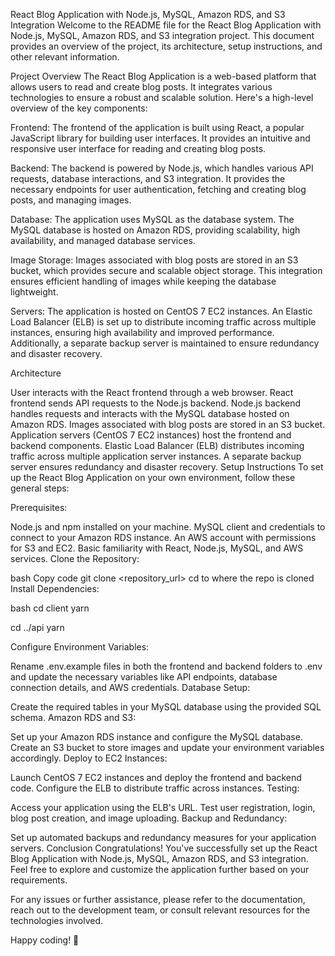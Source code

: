 React Blog Application with Node.js, MySQL, Amazon RDS, and S3 Integration
Welcome to the README file for the React Blog Application with Node.js, MySQL, Amazon RDS, and S3 integration project. This document provides an overview of the project, its architecture, setup instructions, and other relevant information.

Project Overview
The React Blog Application is a web-based platform that allows users to read and create blog posts. It integrates various technologies to ensure a robust and scalable solution. Here's a high-level overview of the key components:

Frontend: The frontend of the application is built using React, a popular JavaScript library for building user interfaces. It provides an intuitive and responsive user interface for reading and creating blog posts.

Backend: The backend is powered by Node.js, which handles various API requests, database interactions, and S3 integration. It provides the necessary endpoints for user authentication, fetching and creating blog posts, and managing images.

Database: The application uses MySQL as the database system. The MySQL database is hosted on Amazon RDS, providing scalability, high availability, and managed database services.

Image Storage: Images associated with blog posts are stored in an S3 bucket, which provides secure and scalable object storage. This integration ensures efficient handling of images while keeping the database lightweight.

Servers: The application is hosted on CentOS 7 EC2 instances. An Elastic Load Balancer (ELB) is set up to distribute incoming traffic across multiple instances, ensuring high availability and improved performance. Additionally, a separate backup server is maintained to ensure redundancy and disaster recovery.

Architecture

User interacts with the React frontend through a web browser.
React frontend sends API requests to the Node.js backend.
Node.js backend handles requests and interacts with the MySQL database hosted on Amazon RDS.
Images associated with blog posts are stored in an S3 bucket.
Application servers (CentOS 7 EC2 instances) host the frontend and backend components.
Elastic Load Balancer (ELB) distributes incoming traffic across multiple application server instances.
A separate backup server ensures redundancy and disaster recovery.
Setup Instructions
To set up the React Blog Application on your own environment, follow these general steps:

Prerequisites:

Node.js and npm installed on your machine.
MySQL client and credentials to connect to your Amazon RDS instance.
An AWS account with permissions for S3 and EC2.
Basic familiarity with React, Node.js, MySQL, and AWS services.
Clone the Repository:

bash
Copy code
git clone <repository_url>
cd to where the repo is cloned 
Install Dependencies:

bash
cd client
yarn

cd ../api
yarn

Configure Environment Variables:

Rename .env.example files in both the frontend and backend folders to .env and update the necessary variables like API endpoints, database connection details, and AWS credentials.
Database Setup:

Create the required tables in your MySQL database using the provided SQL schema.
Amazon RDS and S3:

Set up your Amazon RDS instance and configure the MySQL database.
Create an S3 bucket to store images and update your environment variables accordingly.
Deploy to EC2 Instances:

Launch CentOS 7 EC2 instances and deploy the frontend and backend code.
Configure the ELB to distribute traffic across instances.
Testing:

Access your application using the ELB's URL.
Test user registration, login, blog post creation, and image uploading.
Backup and Redundancy:

Set up automated backups and redundancy measures for your application servers.
Conclusion
Congratulations! You've successfully set up the React Blog Application with Node.js, MySQL, Amazon RDS, and S3 integration. Feel free to explore and customize the application further based on your requirements.

For any issues or further assistance, please refer to the documentation, reach out to the development team, or consult relevant resources for the technologies involved.

Happy coding! 🚀





